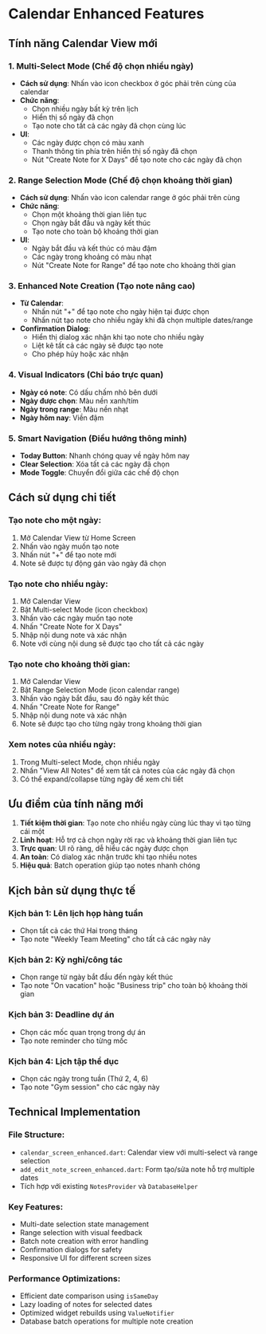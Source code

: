 # Calendar Enhanced Features

## Tính năng Calendar View mới

### 1. **Multi-Select Mode (Chế độ chọn nhiều ngày)**

- **Cách sử dụng**: Nhấn vào icon checkbox ở góc phải trên cùng của calendar
- **Chức năng**:
  - Chọn nhiều ngày bất kỳ trên lịch
  - Hiển thị số ngày đã chọn
  - Tạo note cho tất cả các ngày đã chọn cùng lúc
- **UI**:
  - Các ngày được chọn có màu xanh
  - Thanh thông tin phía trên hiển thị số ngày đã chọn
  - Nút "Create Note for X Days" để tạo note cho các ngày đã chọn

### 2. **Range Selection Mode (Chế độ chọn khoảng thời gian)**

- **Cách sử dụng**: Nhấn vào icon calendar range ở góc phải trên cùng
- **Chức năng**:
  - Chọn một khoảng thời gian liên tục
  - Chọn ngày bắt đầu và ngày kết thúc
  - Tạo note cho toàn bộ khoảng thời gian
- **UI**:
  - Ngày bắt đầu và kết thúc có màu đậm
  - Các ngày trong khoảng có màu nhạt
  - Nút "Create Note for Range" để tạo note cho khoảng thời gian

### 3. **Enhanced Note Creation (Tạo note nâng cao)**

- **Từ Calendar**:
  - Nhấn nút "+" để tạo note cho ngày hiện tại được chọn
  - Nhấn nút tạo note cho nhiều ngày khi đã chọn multiple dates/range
- **Confirmation Dialog**:
  - Hiển thị dialog xác nhận khi tạo note cho nhiều ngày
  - Liệt kê tất cả các ngày sẽ được tạo note
  - Cho phép hủy hoặc xác nhận

### 4. **Visual Indicators (Chỉ báo trực quan)**

- **Ngày có note**: Có dấu chấm nhỏ bên dưới
- **Ngày được chọn**: Màu nền xanh/tím
- **Ngày trong range**: Màu nền nhạt
- **Ngày hôm nay**: Viền đậm

### 5. **Smart Navigation (Điều hướng thông minh)**

- **Today Button**: Nhanh chóng quay về ngày hôm nay
- **Clear Selection**: Xóa tất cả các ngày đã chọn
- **Mode Toggle**: Chuyển đổi giữa các chế độ chọn

## Cách sử dụng chi tiết

### Tạo note cho một ngày:

1. Mở Calendar View từ Home Screen
2. Nhấn vào ngày muốn tạo note
3. Nhấn nút "+" để tạo note mới
4. Note sẽ được tự động gán vào ngày đã chọn

### Tạo note cho nhiều ngày:

1. Mở Calendar View
2. Bật Multi-select Mode (icon checkbox)
3. Nhấn vào các ngày muốn tạo note
4. Nhấn "Create Note for X Days"
5. Nhập nội dung note và xác nhận
6. Note với cùng nội dung sẽ được tạo cho tất cả các ngày

### Tạo note cho khoảng thời gian:

1. Mở Calendar View
2. Bật Range Selection Mode (icon calendar range)
3. Nhấn vào ngày bắt đầu, sau đó ngày kết thúc
4. Nhấn "Create Note for Range"
5. Nhập nội dung note và xác nhận
6. Note sẽ được tạo cho từng ngày trong khoảng thời gian

### Xem notes của nhiều ngày:

1. Trong Multi-select Mode, chọn nhiều ngày
2. Nhấn "View All Notes" để xem tất cả notes của các ngày đã chọn
3. Có thể expand/collapse từng ngày để xem chi tiết

## Ưu điểm của tính năng mới

1. **Tiết kiệm thời gian**: Tạo note cho nhiều ngày cùng lúc thay vì tạo từng cái một
2. **Linh hoạt**: Hỗ trợ cả chọn ngày rời rạc và khoảng thời gian liên tục
3. **Trực quan**: UI rõ ràng, dễ hiểu các ngày được chọn
4. **An toàn**: Có dialog xác nhận trước khi tạo nhiều notes
5. **Hiệu quả**: Batch operation giúp tạo notes nhanh chóng

## Kịch bản sử dụng thực tế

### Kịch bản 1: Lên lịch họp hàng tuần

- Chọn tất cả các thứ Hai trong tháng
- Tạo note "Weekly Team Meeting" cho tất cả các ngày này

### Kịch bản 2: Kỳ nghỉ/công tác

- Chọn range từ ngày bắt đầu đến ngày kết thúc
- Tạo note "On vacation" hoặc "Business trip" cho toàn bộ khoảng thời gian

### Kịch bản 3: Deadline dự án

- Chọn các mốc quan trọng trong dự án
- Tạo note reminder cho từng mốc

### Kịch bản 4: Lịch tập thể dục

- Chọn các ngày trong tuần (Thứ 2, 4, 6)
- Tạo note "Gym session" cho các ngày này

## Technical Implementation

### File Structure:

- `calendar_screen_enhanced.dart`: Calendar view với multi-select và range selection
- `add_edit_note_screen_enhanced.dart`: Form tạo/sửa note hỗ trợ multiple dates
- Tích hợp với existing `NotesProvider` và `DatabaseHelper`

### Key Features:

- Multi-date selection state management
- Range selection with visual feedback
- Batch note creation with error handling
- Confirmation dialogs for safety
- Responsive UI for different screen sizes

### Performance Optimizations:

- Efficient date comparison using `isSameDay`
- Lazy loading of notes for selected dates
- Optimized widget rebuilds using `ValueNotifier`
- Database batch operations for multiple note creation
